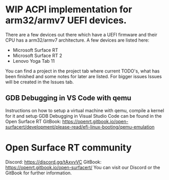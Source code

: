 # WIP ACPI implementation for arm32/armv7 UEFI devices.
There are a few devices out there which have a UEFI firmware and their CPU has a arm32/armv7 architecture. A few devices are listed here:
* Microsoft Surface RT
* Microsoft Surface RT 2
* Lenovo Yoga Tab 11

You can find a project in the project tab where current TODO's, what has been finished and some notes for later are listed. For bigger issues Issues will be created in the Issues tab.

## GDB Debugging in VS Code with qemu
Instructions on how to setup a virtual machine with qemu, compile a kernel for it and setup GDB Debugging in Visual Studio Code can be found in the Open Surface RT GitBook:
https://openrt.gitbook.io/open-surfacert/development/please-read/efi-linux-booting/qemu-emulation

# Open Surface RT community
Discord: https://discord.gg/tAxvvVC
GitBook: https://openrt.gitbook.io/open-surfacert/
You can visit our Discord or the GitBook for further information.
